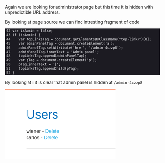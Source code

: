 Again we are looking for administrator page but this time it is hidden with unpredictible URL address.

By looking at page source we can find intresting fragment of code

![administrator-panel](../../../assets/port_swigger/unprotected_admin_functionality_with_unpredictable_url/code.png)

By looking at i it is clear that admin panel is hidden at `/admin-4czzp8`

![administrator-panel](../../../assets/port_swigger/unprotected_admin_functionality_with_unpredictable_url/admin_panel.png)
